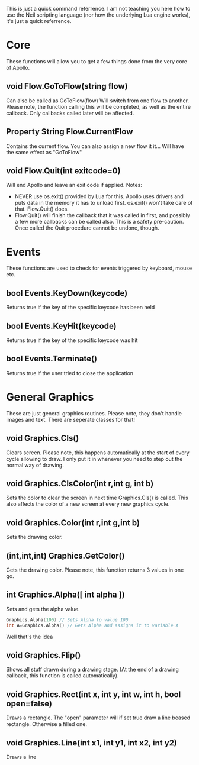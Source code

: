 This is just a quick command referrence. I am not teaching you here how to use the Neil scripting language (nor how the underlying Lua engine works), it's just a quick referrence.


# Core 
These functions will allow you to get a few things done from the very core of Apollo.

## void Flow.GoToFlow(string flow) 
Can also be called as GoToFlow(flow)
Will switch from one flow to another. Please note, the function calling this will be completed, as well as the entire callback. Only callbacks called later will be affected.

## Property String Flow.CurrentFlow
Contains the current flow. You can also assign a new flow it it... Will have the same effect as "GoToFlow"

## void Flow.Quit(int exitcode=0)
Will end Apollo and leave an exit code if applied.
Notes:
- NEVER use os.exit() provided by Lua for this. Apollo uses drivers and puts data in the memory it has to unload first. os.exit() won't take care of that. Flow.Quit() does.
- Flow.Quit() will finish the callback that it was called in first, and possibly a few more callbacks can be called also. This is a safety pre-caution. Once called the Quit procedure cannot be undone, though.




# Events
These functions are used to check for events triggered by keyboard, mouse etc.

## bool Events.KeyDown(keycode)
Returns true if the key of the specific keycode has been held

## bool Events.KeyHit(keycode)
Returns true if the key of the specific keycode was hit

## bool Events.Terminate()
Returns true if the user tried to close the application




# General Graphics
These are just general graphics routines. Please note, they don't handle images and text. There are seperate classes for that!

## void Graphics.Cls()
Clears screen. Please note, this happens automatically at the start of every cycle allowing to draw. I only put it in whenever you need to step out the normal way of drawing.

## void Graphics.ClsColor(int r,int g, int b)
Sets the color to clear the screen in next time Graphics.Cls() is called.
This also affects the color of a new screen at every new graphics cycle.

## void Graphics.Color(int r,int g,int b)
Sets the drawing color.

## (int,int,int) Graphics.GetColor()
Gets the drawing color. Please note, this function returns 3 values in one go.

## int Graphics.Alpha([ int alpha ])
Sets and gets the alpha value.
~~~C
Graphics.Alpha(100) // Sets Alpha to value 100
int A=Graphics.Alpha() // Gets Alpha and assigns it to variable A
~~~
Well that's the idea

## void Graphics.Flip()
Shows all stuff drawn during a drawing stage. (At the end of a drawing callback, this function is called automatically).

## void Graphics.Rect(int x, int y, int w, int h, bool open=false)
Draws a rectangle.
The "open" parameter will if set true draw a line beased rectangle. Otherwise a filled one.

## void Graphics.Line(int x1, int y1, int x2, int y2)
Draws a line
